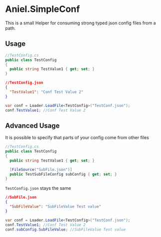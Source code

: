 # Aniel.SimpleConf

This is a small Helper for consuming strong typed json config files from a path.

## Usage

```csharp
//TestConfig.cs
public class TestConfig
{
  public string TestValue1 { get; set; }
}
```

```json
//TestConfig.json
{
  "TestValue1": "Conf Test Value 2"
}
```

```csharp
var conf = Loader.LoadFile<TestConfig>("TestConf.json");
conf.TestValue1; //Conf Test Value 2
```

## Advanced Usage
It is possible to specify that parts of your config come from other files

```csharp
//TestConfig.cs
public class TestConfig
{
  public string TestValue1 { get; set; }

  [FileSource("SubFile.json")]
  public TestSubFileConfig subConfig { get; set; }
}
```

`TestConfig.json` stays the same

```json
//SubFile.json
{
  "SubFileValue": "SubFileValue Test value"
}
```

```csharp
var conf = Loader.LoadFile<TestConfig>("TestConf.json");
conf.TestValue1; //Conf Test Value 2
conf.subConfig.SubFileValue; //SubFileValue Test value
```